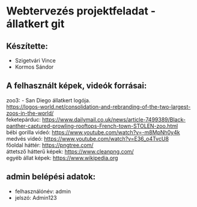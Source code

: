 # Webtervezés projektfeladat - állatkert  git  
  
## Készítette:  
- Szigetvári Vince  
- Kormos Sándor  
  
## A felhasznált képek, videók forrásai:  
zoo3: - San Diego állatkert logója.  
https://logos-world.net/consolidation-and-rebranding-of-the-two-largest-zoos-in-the-world/  
feketepárduc: https://www.dailymail.co.uk/news/article-7499389/Black-panther-captured-prowling-rooftops-French-town-STOLEN-zoo.html  
bébi gorilla videó: https://www.youtube.com/watch?v=-m8MpNh0y4k  
medvés videó: https://www.youtube.com/watch?v=E36_o4TvcU8  
főoldal háttér: https://pngtree.com/  
áttetsző hátterű képek: https://www.cleanpng.com/  
egyéb állat képek: https://www.wikipedia.org  
  
## admin belépési adatok:  
- felhasználónév: admin  
- jelszó: Admin123  